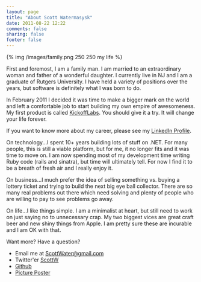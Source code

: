 ```yaml
---
layout: page
title: "About Scott Watermasysk"
date: 2011-08-22 12:22
comments: false
sharing: false
footer: false
---
```

{% img /images/family.png 250 250 my life %}

First and foremost, I am a family man. I am married to an extraordinary woman and father of a wonderful daughter. I currently live in NJ and I am a graduate of Rutgers University. I have held a variety of positions over the years, but software is definitely what I was born to do.

In February 2011 I decided it was time to make a bigger mark on the world and left a comfortable job to start building my own empire of awesomeness. My first product is called [KickoffLabs](http://kickofflabs.com). You should give it a try. It will change your life forever.

If you want to know more about my career, please see my <a href="http://www.linkedin.com/in/scottwater" rel="me">LinkedIn Profile</a>.

On technology...I spent 10+ years building lots of stuff on .NET. For many people, this is still a viable platform, but for me, it no longer fits and it was time to move on. I am now spending most of my development time writing Ruby code (rails and sinatra), but time will ultimately tell. For now I find it to be a breath of fresh air and I really enjoy it. 

On business...I much prefer the idea of selling something vs. buying a lottery ticket and trying to build the next big eye ball collector. There are so many real problems out there which need solving and plenty of people who are willing to pay to see problems go away. 

On life...I like things simple. I am a minimalist at heart, but still need to work on just saying no to unnecessary crap. My two biggest vices are great craft beer and new shiny things from Apple. I am pretty sure these are incurable and I am OK with that. 

Want more? Have a question? 

* Email me at <a href="mailto:scottwater@gmail.com" rel="me">ScottWater@gmail.com</a> 
* Twitter'er <a href="http://twitter.com/scottw" rel="me">ScottW</a> 
* <a href="http://github.com/scottwater" rel="me">Github</a>
* <a href="http://crinket.com" rel="me">Picture Poster</a>